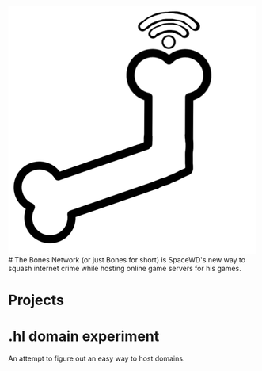 ![BONES](https://github.com/bonesnetwork/.github/blob/main/Untitled133_20240620131052.png)# The Bones Network (or just Bones for short) is SpaceWD's new way to squash internet crime while hosting online game servers for his games.
# Projects
# .hl domain experiment
An attempt to figure out an easy way to host domains.
